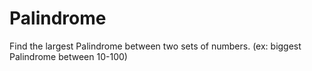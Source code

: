 # Palindrome
Find the largest Palindrome between two sets of numbers. (ex: biggest Palindrome between 10-100)
